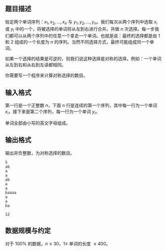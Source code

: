 ## 题目描述

给定两个单词序列：$x_1,x_2,\dots,x_n$ 与 $y_1,y_2,\dots,y_n$。我们每次从两个序列中选取 $x_i$ 或 $y_i$ 中的一个，将被选择的单词将从左到右进行合并。共做 $n$ 次选择。每一步我们都可以从两个序列中的任意一个拿走一个单词。也就是说：最终的选择都是由 $1$ 和 $2$ 组成的一个长度为 $n$ 的序列。当然不同选择方式，最终可能组成同一个单词。

如果一个选择的结果是可逆的，则我们说这种选择是对称的选择。例如：一个单词从左到右和从右到左读都相同。

你需要写一个程序来计算对称选择的数目。

## 输入格式

第一行是一个正整数 $n$，下面 $n$ 行是连续的第一个序列，其中每一行为一个单词 $x_i$，接下来是第二个序列，每一行为一个单词 $y_i$。

单词全部由小写的英文字母组成。

## 输出格式

输出非负整数，为对称选择的数目。

```input1
5
ab
a
a
ab
a
a
baaaa
a
a
ba
```

```output1
12
```

## 数据规模与约定

对于 $100\%$ 的数据，$n\le 30$，$1\le$ 单词的长度 $\le400$。

